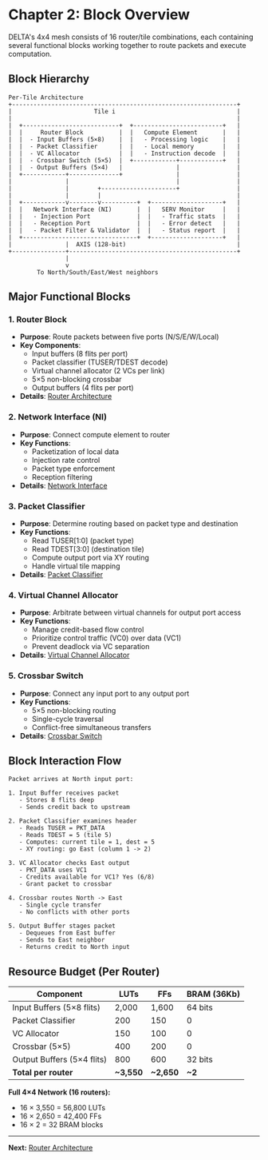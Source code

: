 # Chapter 2: Block Overview

DELTA's 4x4 mesh consists of 16 router/tile combinations, each containing several functional blocks working together to route packets and execute computation.

## Block Hierarchy

```
Per-Tile Architecture
+---------------------------------------------------------------+
|                       Tile i                                  |
|                                                               |
|  +---------------------------+  +-------------------------+   |
|  |     Router Block          |  |   Compute Element       |   |
|  |  - Input Buffers (5×8)    |  |   - Processing logic    |   |
|  |  - Packet Classifier      |  |   - Local memory        |   |
|  |  - VC Allocator           |  |   - Instruction decode  |   |
|  |  - Crossbar Switch (5×5)  |  +------------+------------+   |
|  |  - Output Buffers (5×4)   |               |                |
|  +------------+--------------+               |                |
|               |                              |                |
|               |        +---------------------+                |
|               |        |                                      |
|  +------------v--------v----------+  +--------------------+   |
|  |   Network Interface (NI)       |  |   SERV Monitor     |   |
|  |   - Injection Port             |  |   - Traffic stats  |   |
|  |   - Reception Port             |  |   - Error detect   |   |
|  |   - Packet Filter & Validator  |  |   - Status report  |   |
|  +--------------------------------+  +--------------------+   |
|               |  AXIS (128-bit)                               |
+---------------+-----------------------------------------------+
                |
                v
        To North/South/East/West neighbors
```

## Major Functional Blocks

### 1. Router Block
- **Purpose**: Route packets between five ports (N/S/E/W/Local)
- **Key Components**:
  - Input buffers (8 flits per port)
  - Packet classifier (TUSER/TDEST decode)
  - Virtual channel allocator (2 VCs per link)
  - 5×5 non-blocking crossbar
  - Output buffers (4 flits per port)
- **Details**: [Router Architecture](01_router_architecture.md)

### 2. Network Interface (NI)
- **Purpose**: Connect compute element to router
- **Key Functions**:
  - Packetization of local data
  - Injection rate control
  - Packet type enforcement
  - Reception filtering
- **Details**: [Network Interface](02_network_interface.md)

### 3. Packet Classifier
- **Purpose**: Determine routing based on packet type and destination
- **Key Functions**:
  - Read TUSER[1:0] (packet type)
  - Read TDEST[3:0] (destination tile)
  - Compute output port via XY routing
  - Handle virtual tile mapping
- **Details**: [Packet Classifier](03_packet_classifier.md)

### 4. Virtual Channel Allocator
- **Purpose**: Arbitrate between virtual channels for output port access
- **Key Functions**:
  - Manage credit-based flow control
  - Prioritize control traffic (VC0) over data (VC1)
  - Prevent deadlock via VC separation
- **Details**: [Virtual Channel Allocator](04_virtual_channel_allocator.md)

### 5. Crossbar Switch
- **Purpose**: Connect any input port to any output port
- **Key Functions**:
  - 5×5 non-blocking routing
  - Single-cycle traversal
  - Conflict-free simultaneous transfers
- **Details**: [Crossbar Switch](05_crossbar_switch.md)

## Block Interaction Flow

```
Packet arrives at North input port:

1. Input Buffer receives packet
   - Stores 8 flits deep
   - Sends credit back to upstream

2. Packet Classifier examines header
   - Reads TUSER = PKT_DATA
   - Reads TDEST = 5 (tile 5)
   - Computes: current tile = 1, dest = 5
   - XY routing: go East (column 1 -> 2)

3. VC Allocator checks East output
   - PKT_DATA uses VC1
   - Credits available for VC1? Yes (6/8)
   - Grant packet to crossbar

4. Crossbar routes North -> East
   - Single cycle transfer
   - No conflicts with other ports

5. Output Buffer stages packet
   - Dequeues from East buffer
   - Sends to East neighbor
   - Returns credit to North input
```

## Resource Budget (Per Router)

| Component | LUTs | FFs | BRAM (36Kb) |
|-----------|------|-----|-------------|
| Input Buffers (5×8 flits) | 2,000 | 1,600 | 64 bits |
| Packet Classifier | 200 | 150 | 0 |
| VC Allocator | 150 | 100 | 0 |
| Crossbar (5×5) | 400 | 200 | 0 |
| Output Buffers (5×4 flits) | 800 | 600 | 32 bits |
| **Total per router** | **~3,550** | **~2,650** | **~2** |

**Full 4×4 Network (16 routers):**
- 16 × 3,550 = 56,800 LUTs
- 16 × 2,650 = 42,400 FFs
- 16 × 2 = 32 BRAM blocks

---

**Next:** [Router Architecture](01_router_architecture.md)
